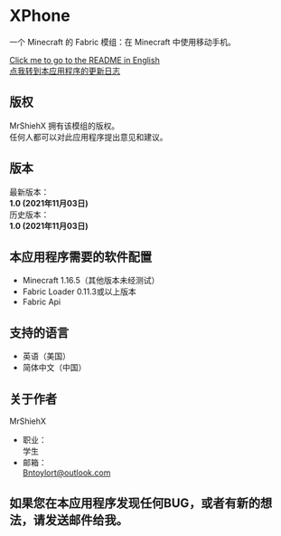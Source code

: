 # XPhone
一个 Minecraft 的 Fabric 模组：在 Minecraft 中使用移动手机。

[Click me to go to the README in English](https://github.com/MrShieh-X/xphone/blob/master/README.md) <br/>
[点我转到本应用程序的更新日志](https://github.com/MrShieh-X/xphone/blob/master/update_logs-zh.md) <br/>

## 版权
MrShiehX 拥有该模组的版权。<br/>
任何人都可以对此应用程序提出意见和建议。

## 版本
最新版本：<br/>
<b>1.0 (2021年11月03日)</b><br/>
历史版本：<br/>
<b>1.0 (2021年11月03日)</b><br/>

## 本应用程序需要的软件配置
* Minecraft 1.16.5（其他版本未经测试）
* Fabric Loader 0.11.3或以上版本
* Fabric Api

## 支持的语言
- 英语（美国）
- 简体中文（中国）

## 关于作者
MrShiehX<br/>
- 职业：<br/>
学生<br/>
- 邮箱：<br/>
Bntoylort@outlook.com<br/>

## 如果您在本应用程序发现任何BUG，或者有新的想法，请发送邮件给我。
